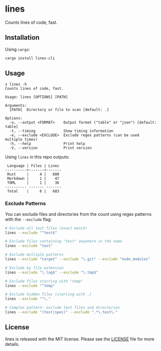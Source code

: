 # lines

Counts lines of code, fast.

## Installation

Using `cargo`:

```sh
cargo install lines-cli
```

## Usage

```
❯ lines -h
Counts lines of code, fast.

Usage: lines [OPTIONS] [PATH]

Arguments:
  [PATH]  Directory or file to scan [default: .]

Options:
  -o, --output <FORMAT>    Output format ("table" or "json") [default: table]
  -t, --timing             Show timing information
  -e, --exclude <EXCLUDE>  Exclude regex patterns (can be used multiple times)
  -h, --help               Print help
  -V, --version            Print version
```

Using `lines` in this repo outputs:

```
 Language | Files | Lines
----------+-------+-------
 Rust     |     4 |   600
 Markdown |     1 |    47
 TOML     |     1 |    36
---------- ------- -------
 Total    |     6 |   683
```

### Exclude Patterns

You can exclude files and directories from the count using regex patterns with the `--exclude` flag:

```bash
# Exclude all test files (exact match)
lines --exclude "^test$"

# Exclude files containing "test" anywhere in the name
lines --exclude "test"

# Exclude multiple patterns
lines --exclude "target" --exclude "\.git" --exclude "node_modules"

# Exclude by file extension
lines --exclude "\.log$" --exclude "\.tmp$"

# Exclude files starting with "temp"
lines --exclude "^temp"

# Exclude hidden files (starting with .)
lines --exclude "^\."

# Complex pattern: exclude test files and directories
lines --exclude "(test|spec)" --exclude ".*\.test\."
```

## License

lines is released with the MIT license.
Please see the [LICENSE](./LICENSE) file for more details.
